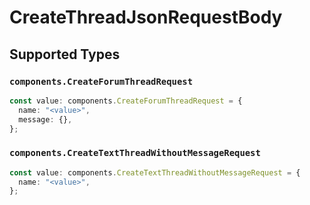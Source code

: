 # CreateThreadJsonRequestBody


## Supported Types

### `components.CreateForumThreadRequest`

```typescript
const value: components.CreateForumThreadRequest = {
  name: "<value>",
  message: {},
};
```

### `components.CreateTextThreadWithoutMessageRequest`

```typescript
const value: components.CreateTextThreadWithoutMessageRequest = {
  name: "<value>",
};
```

